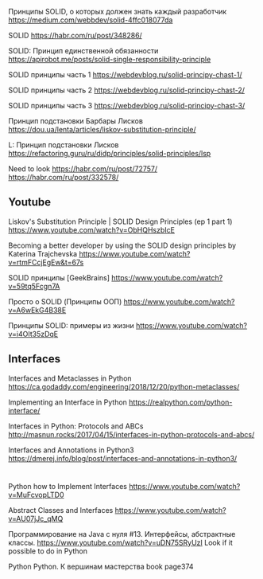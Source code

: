 Принципы SOLID, о которых должен знать каждый разработчик
https://medium.com/webbdev/solid-4ffc018077da

SOLID
https://habr.com/ru/post/348286/

SOLID: Принцип единственной обязанности
https://apirobot.me/posts/solid-single-responsibility-principle

SOLID принципы часть 1
https://webdevblog.ru/solid-principy-chast-1/

SOLID принципы часть 2
https://webdevblog.ru/solid-principy-chast-2/

SOLID принципы часть 3
https://webdevblog.ru/solid-principy-chast-3/

Принцип подстановки Барбары Лисков
https://dou.ua/lenta/articles/liskov-substitution-principle/

L: Принцип подстановки Лисков
https://refactoring.guru/ru/didp/principles/solid-principles/lsp

Need to look
https://habr.com/ru/post/72757/
https://habr.com/ru/post/332578/


## Youtube

Liskov's Substitution Principle | SOLID Design Principles (ep 1 part 1)
https://www.youtube.com/watch?v=ObHQHszbIcE

Becoming a better developer by using the SOLID design principles by Katerina Trajchevska
https://www.youtube.com/watch?v=rtmFCcjEgEw&t=67s

SOLID принципы [GeekBrains]
https://www.youtube.com/watch?v=59tq5Fcgn7A

Просто о SOLID (Принципы ООП)
https://www.youtube.com/watch?v=A6wEkG4B38E

Принципы SOLID: примеры из жизни
https://www.youtube.com/watch?v=i4OIt35zDqE

## Interfaces
Interfaces and Metaclasses in Python
https://ca.godaddy.com/engineering/2018/12/20/python-metaclasses/

Implementing an Interface in Python
https://realpython.com/python-interface/

Interfaces in Python: Protocols and ABCs
http://masnun.rocks/2017/04/15/interfaces-in-python-protocols-and-abcs/

Interfaces and Annotations in Python3
https://dmerej.info/blog/post/interfaces-and-annotations-in-python3/

#

Python how to Implement Interfaces
https://www.youtube.com/watch?v=MuFcvopLTD0

Abstract Classes and Interfaces
https://www.youtube.com/watch?v=AU07jJc_qMQ

Программирование на Java с нуля #13. Интерфейсы, абстрактные классы.
https://www.youtube.com/watch?v=uDN75SRyUzI
Look if it possible to do in Python

Python Python. К вершинам мастерства  book
page374


